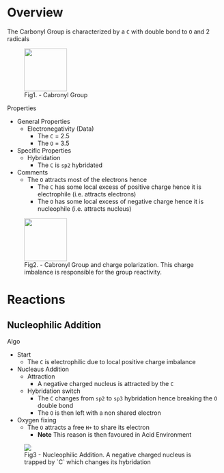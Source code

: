 
# Overview 

The Carbonyl Group is characterized by a `C` with double bond to `O` and 2 radicals 
<figure>
  <img src="https://upload.wikimedia.org/wikipedia/commons/8/83/Ketone-general.svg" width="100px"/>
  <figcaption>Fig1. - Cabronyl Group</figcaption>
</figure>


Properties 
- General Properties 
  - Electronegativity (Data)
    - The `C` = 2.5 
    - The `O` = 3.5 
- Specific Properties 
  - Hybridation 
    - The `C` is `sp2` hybridated 
- Comments 
  - The `O` attracts most of the electrons hence 
    - The `C` has some local excess of positive charge hence it is electrophile (i.e. attracts electrons)
    - The `O` has some local excess of negative charge hence it is nucleophile (i.e. attracts nucleus) 

<figure>
  <img src="https://upload.wikimedia.org/wikipedia/commons/1/12/Carbonylgruppe.svg" width="100px"/>
  <figcaption>Fig2. - Cabronyl Group and charge polarization. This charge imbalance is responsible for the group reactivity.</figcaption>
</figure>


# Reactions 

## Nucleophilic Addition 

Algo 
- Start
  - The `C` is electrophilic due to local positive charge imbalance 
- Nucleaus Addition 
  - Attraction 
    - A negative charged nucleus is attracted by the `C` 
  - Hybridation switch 
    - The `C` changes from `sp2` to `sp3` hybridation hence breaking the `O` double bond 
    - The `O` is then left with a non shared electron 
- Oxygen fixing 
  - The `O` attracts a free `H+` to share its electron 
    - **Note** This reason is then favoured in Acid Environment 


<figure>
  <img src="https://upload.wikimedia.org/wikipedia/commons/c/c4/NucleophilicAdditionsToCarbonyls.svg"/>
  <figcaption>Fig3 - Nucleophilic Addition. A negative charged nucleus is trapped by `C` which changes its hybridation</figcaption>
</figure>

